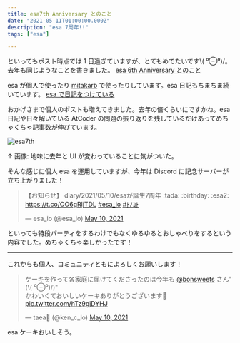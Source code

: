 ```yaml
---
title: esa7th Anniversary とのこと
date: "2021-05-11T01:00:00.000Z"
description: "esa 7周年!!"
tags: ["esa"]

---
```


といってもポスト時点では 1 日過ぎていますが、とてもめでたいです\\( ⁰⊖⁰)/。
去年も同じようなことを書きました。 [esa 6th Anniversary とのこと](https://yutagoto.github.io/blog/posts/20200511-esa-6th-anniversary-%E3%81%A8%E3%81%AE%E3%81%93%E3%81%A8/)

esa が個人で使ったり [mitakarb](https://mitakarb.doorkeeper.jp/) で使ったりしています。esa 日記もちまちま続いています。 [esa で日記をつけている](https://yutagoto.github.io/blog/posts/20190514-esa%E3%81%A7%E6%97%A5%E8%A8%98%E3%82%92%E3%81%A4%E3%81%91%E3%81%A6%E3%81%84%E3%82%8B/)

おかげさまで個人のポストも増えてきました。去年の倍くらいにですかね。esa 日記や日々解いている AtCoder の問題の振り返りを残しているだけあってめちゃくちゃ記事数が伸びています。

![esa7th](/blog/assets/images//posts/20210511-esa7th-tonokoto/esa7th.png)

↑ 画像: 地味に去年と UI が変わっていることに気がついた。

そんな感じに個人 esa を運用していますが、今年は Discord に記念サーバーが立ち上がりました！

<blockquote class="twitter-tweet"><p lang="ja" dir="ltr">【お知らせ】 diary/2021/05/10/esaが誕生7周年 :tada: :birthday: :esa2: <a href="https://t.co/OO6gRljTDL">https://t.co/OO6gRljTDL</a> <a href="https://twitter.com/hashtag/esa_io?src=hash&amp;ref_src=twsrc%5Etfw">#esa_io</a> <a href="https://twitter.com/hashtag/%EF%BE%84%EF%BE%89%EF%BD%BA%EF%BE%84?src=hash&amp;ref_src=twsrc%5Etfw">#ﾄﾉｺﾄ</a></p>&mdash; esa_io (@esa_io) <a href="https://twitter.com/esa_io/status/1391623368017776643?ref_src=twsrc%5Etfw">May 10, 2021</a></blockquote>

といっても特段パーティをするわけでもなくゆるゆるとおしゃべりをするという内容でした。めちゃくちゃ楽しかったです！

---

これからも個人、コミュニティともによろしくお願いします！

<blockquote class="twitter-tweet" data-conversation="none"><p lang="ja" dir="ltr">ケーキを作って各家庭に届けてくださったのは今年も <a href="https://twitter.com/bonsweets?ref_src=twsrc%5Etfw">@bonsweets</a> さん&quot;(\( ⁰⊖⁰)/)&quot;<br>かわいくておいしいケーキありがとうございます🎂 <a href="https://t.co/hTz9gjDYHJ">pic.twitter.com/hTz9gjDYHJ</a></p>&mdash; taea🐶 (@ken_c_lo) <a href="https://twitter.com/ken_c_lo/status/1391648347212050434?ref_src=twsrc%5Etfw">May 10, 2021</a></blockquote>

esa ケーキおいしそう。
